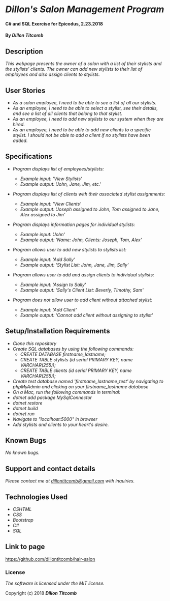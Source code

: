 # _Dillon's Salon Management Program_

#### C# and SQL Exercise for Epicodus, 2.23.2018

#### By _**Dillon Titcomb**_

## Description

_This webpage presents the owner of a salon with a list of their stylists and the stylists' clients. The owner can add new stylists to their list of employees and also assign clients to stylists._

## User Stories
* _As a salon employee, I need to be able to see a list of all our stylists._
* _As an employee, I need to be able to select a stylist, see their details, and see a list of all clients that belong to that stylist._
* _As an employee, I need to add new stylists to our system when they are hired._
* _As an employee, I need to be able to add new clients to a specific stylist. I should not be able to add a client if no stylists have been added._

## Specifications

* _Program displays list of employees/stylists:_
	* _Example input: 'View Stylists'_
	* _Example output: 'John, Jane, Jim, etc.'_

* _Program displays list of clients with their associated stylist assignments:_
	* _Example input: 'View Clients'_
	* _Example output: 'Joseph assigned to John, Tom assigned to Jane, Alex assigned to Jim'_

* _Program displays information pages for individual stylists:_
	* _Example input: 'John'_
	* _Example output: 'Name: John, Clients: Joseph, Tom, Alex'_

* _Program allows user to add new stylists to stylists list:_
	* _Example input: 'Add Sally'_
	* _Example output: 'Stylist List: John, Jane, Jim, Sally'_

* _Program allows user to add and assign clients to individual stylists:_
	* _Example input: 'Assign to Sally'_
	* _Example output: 'Sally's Client List: Beverly, Timothy, Sam'_

* _Program does not allow user to add client without attached stylist:_
	* _Example input: 'Add Client'_
	* _Example output: 'Cannot add client without assigning to stylist'_

## Setup/Installation Requirements

* _Clone this repository_
* _Create SQL databases by using the following commands:_
	* _CREATE DATABASE firstname_lastname;_
	* _CREATE TABLE stylists (id serial PRIMARY KEY, name VARCHAR(255));_
	* _CREATE TABLE clients (id serial PRIMARY KEY, name VARCHAR(255));_
*	_Create test database named 'firstname_lastname_test' by navigating to phpMyAdmin and clicking on your firstname_lastname database_
* _On a Mac, run the following commands in terminal:_
* _dotnet add package MySqlConnector_
* _dotnet restore_
* _dotnet build_
* _dotnet run_
* _Navigate to "localhost:5000" in browser_
* _Add stylists and clients to your heart's desire._

## Known Bugs

_No known bugs._

## Support and contact details

_Please contact me at dillontitcomb@gmail.com with inquiries._

## Technologies Used

* _CSHTML_
* _CSS_
* _Bootstrap_
* _C#_
* _SQL_

## Link to page

https://github.com/dillontitcomb/hair-salon

### License

*The software is licensed under the MIT license.*

Copyright (c) 2018 **_Dillon Titcomb_**
